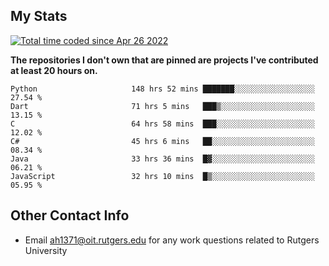 ## My Stats
<a href="https://wakatime.com/@9797ee4f-4108-45bb-8fc2-b36b9c1a1c89"><img src="https://wakatime.com/badge/user/9797ee4f-4108-45bb-8fc2-b36b9c1a1c89.svg?style=for-the-badge" alt="Total time coded since Apr 26 2022" /></a>

**The repositories I don't own that are pinned are projects I've contributed at least 20 hours on.**

<!--START_SECTION:waka-->

```text
Python                     148 hrs 52 mins ███████░░░░░░░░░░░░░░░░░░   27.54 %
Dart                       71 hrs 5 mins   ███▒░░░░░░░░░░░░░░░░░░░░░   13.15 %
C                          64 hrs 58 mins  ███░░░░░░░░░░░░░░░░░░░░░░   12.02 %
C#                         45 hrs 6 mins   ██░░░░░░░░░░░░░░░░░░░░░░░   08.34 %
Java                       33 hrs 36 mins  █▓░░░░░░░░░░░░░░░░░░░░░░░   06.21 %
JavaScript                 32 hrs 10 mins  █▒░░░░░░░░░░░░░░░░░░░░░░░   05.95 %
```

<!--END_SECTION:waka-->

## Other Contact Info
 - Email <ah1371@oit.rutgers.edu> for any work questions related to Rutgers University
